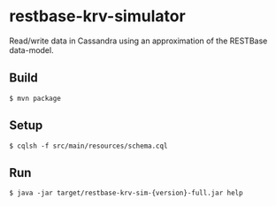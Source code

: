 restbase-krv-simulator
======================

Read/write data in Cassandra using an approximation of the RESTBase data-model.

Build
-----
    $ mvn package

Setup
-----
    $ cqlsh -f src/main/resources/schema.cql

Run
---
    $ java -jar target/restbase-krv-sim-{version}-full.jar help
